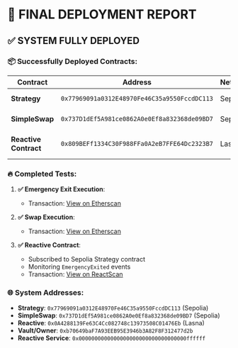 # 🎯 FINAL DEPLOYMENT REPORT

## ✅ SYSTEM FULLY DEPLOYED

### 📦 Successfully Deployed Contracts:

| Contract              | Address                                      | Network | Status                   |
| --------------------- | -------------------------------------------- | ------- | ------------------------ |
| **Strategy**          | `0x77969091a0312E48970Fe46C35a9550FccdDC113` | Sepolia | ✅ OPERATIONAL           |
| **SimpleSwap**        | `0x737D1dEf5A981ce0862A0e0Ef8a832368de09BD7` | Sepolia | ✅ OPERATIONAL           |
| **Reactive Contract** | `0x809BEFf1334C30F988FFa0A2eB7FFE64Dc2323B7` | Lasna   | ✅ DEPLOYED & REGISTERED |

### 🔥 **Completed Tests:**

1. **✅ Emergency Exit Execution**:

   - Transaction: [View on Etherscan](https://sepolia.etherscan.io/tx/0xd2f7cd644f81238f5d6dc21c6c84b6ee227ac826e062e86a1fad71dc92cca1bb)

2. **✅ Swap Execution**:

   - Transaction: [View on Etherscan](https://sepolia.etherscan.io/tx/0x01397afb8620c5eec9a5660a422b9c321213f93fcae92669a5b2b1dcd85e9875)

3. **✅ Reactive Contract**:

   - Subscribed to Sepolia Strategy contract
   - Monitoring `EmergencyExited` events
   - Transaction: [View on ReactScan](https://lasna.reactscan.net/address/0xb70649baf7a93eeb95e3946b3a82f8f312477d2b/60)

### **🌐 System Addresses:**

- **Strategy**: `0x77969091a0312E48970Fe46C35a9550FccdDC113` (Sepolia)
- **SimpleSwap**: `0x737D1dEf5A981ce0862A0e0Ef8a832368de09BD7` (Sepolia)
- **Reactive**: `0x0A4288139Fe63C4Cc082748c13973508C01476Eb` (Lasna)
- **Vault/Owner**: `0xb70649baF7A93EEB95E3946b3A82F8F312477d2b`
- **Reactive Service**: `0x0000000000000000000000000000000000ffffff`
